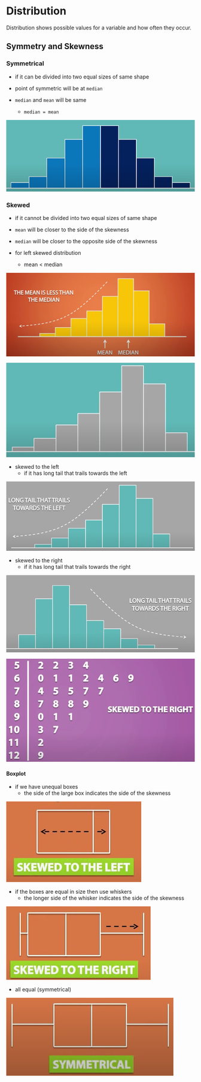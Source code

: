 # Distribution

Distribution shows possible values for a variable and how often they occur.

## Symmetry and Skewness

### Symmetrical

* if it can be divided into two equal sizes of same shape

* point of symmetric will be at `median`
* `median` and `mean` will be same
  * `median = mean`

![Image Symmetrical Distribution](img/004.distribution-1003074747.png)

### Skewed

* if it cannot be divided into two equal sizes of same shape

* `mean` will be closer to the side of the skewness
* `median` will be closer to the opposite side of the skewness
* for left skewed distribution
  * mean < median

![Image impact on mean and median](img/004.distribution-1003080649.png)


![Image Skewed Distribution](img/004.distribution-1003074912.png)

* skewed to the left
  * if it has long tail that trails towards the left

![Image Left Skewed](img/004.distribution-1003075138.png)

* skewed to the right
  * if it has long tail that trails towards the right

![Image Right Skewed](img/004.distribution-1003075224.png)

![Image Rigth Skewed Stemplot ](img/004.distribution-1003075357.png)

#### Boxplot

* if we have unequal boxes
  * the side of the large box indicates the side of the skewness

![Image Box left skewness](img/004.distribution-1003075700.png)

* if the boxes are equal in size then use whiskers
  * the longer side of the whisker indicates the side of the skewness

![Image Whisker right skewness](img/004.distribution-1003075918.png)

* all equal (symmetrical)

![Image Boxplot symmetric](img/004.distribution-1003080108.png)

